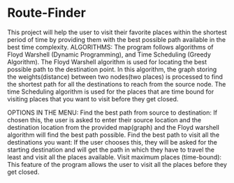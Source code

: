 # Route-Finder
This project will help the user to visit their favorite places within the shortest period of time by providing them with the best possible path available in the best time complexity.
ALGORITHMS:
The program follows algorithms of Floyd Warshell (Dynamic Programming), and Time Scheduling (Greedy Algorithm). 
The Floyd Warshell algorithm is used for locating the best possible path to the destination point. In this algorithm, the graph storing the weights(distance) between two nodes(two places) is processed to find the shortest path for all the destinations to reach from the source node. 
The time Scheduling algorithm is used for the places that are time bound for visiting places that you want to visit before they get closed.

OPTIONS IN THE MENU:
Find the best path from source to destination:
If chosen this, the user is asked to enter their source location and the destination location from the provided map(graph) and the Floyd warshell algorithm will find the best path possible.
Find the best path to visit all the destinations you want:
If the user chooses this, they will be asked for the starting destination and will get the path in which they have to travel the least and visit all the places available.
Visit maximum places (time-bound):
This feature of the program allows the user to visit all the places before they get closed. 

